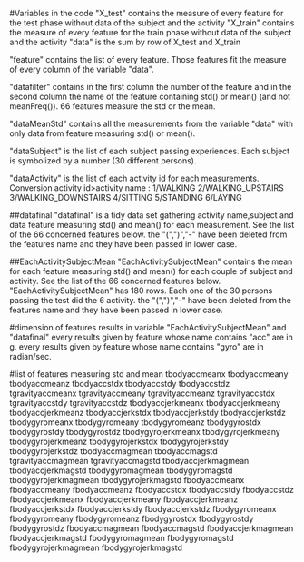 
#Variables in the code
"X_test" contains the measure of every feature for the test phase without data of the subject and the activity
"X_train" contains the measure of every feature for the train phase without data of the subject and the activity
"data" is the sum by row of X_test and X_train

"feature" contains the list of every feature. Those features fit the measure of every column of the variable "data".

"datafilter" contains in the first column the number of the feature and in the second column the name of the feature containing std() or mean() (and not meanFreq()). 66 features measure the std or the mean.

"dataMeanStd" contains all the measurements from the variable "data" with only data from feature measuring std() or mean().

"dataSubject" is the list of each subject passing experiences. Each subject is symbolized by a number (30 different persons).

"dataActivity" is the list of each activity id for each measurements.
Conversion activity id>activity name :
1/WALKING
2/WALKING_UPSTAIRS
3/WALKING_DOWNSTAIRS
4/SITTING
5/STANDING
6/LAYING

##datafinal
"datafinal" is a tidy data set gathering activity name,subject and data feature measuring std() and mean() for each measurement. See the list of the 66 concerned features below.
the "(",")","-" have been deleted from the features name and they have been passed in lower case.

##EachActivitySubjectMean
"EachActivitySubjectMean" contains the mean for each feature measuring std() and mean() for each couple of subject and activity. See the list of the 66 concerned features below.
"EachActivitySubjectMean" has 180 rows. Each one of the 30 persons passing the test did the 6 activity.
the "(",")","-" have been deleted from the features name and they have been passed in lower case.

#dimension of features results in variable "EachActivitySubjectMean" and "datafinal"
every results given by feature whose name contains "acc" are in g.
every results given by feature whose name contains "gyro" are in radian/sec.

#list of features measuring std and mean
tbodyaccmeanx
tbodyaccmeany
tbodyaccmeanz
tbodyaccstdx
tbodyaccstdy
tbodyaccstdz
tgravityaccmeanx
tgravityaccmeany
tgravityaccmeanz
tgravityaccstdx
tgravityaccstdy
tgravityaccstdz
tbodyaccjerkmeanx
tbodyaccjerkmeany
tbodyaccjerkmeanz
tbodyaccjerkstdx
tbodyaccjerkstdy
tbodyaccjerkstdz
tbodygyromeanx
tbodygyromeany
tbodygyromeanz
tbodygyrostdx
tbodygyrostdy
tbodygyrostdz
tbodygyrojerkmeanx
tbodygyrojerkmeany
tbodygyrojerkmeanz
tbodygyrojerkstdx
tbodygyrojerkstdy
tbodygyrojerkstdz
tbodyaccmagmean
tbodyaccmagstd
tgravityaccmagmean
tgravityaccmagstd
tbodyaccjerkmagmean
tbodyaccjerkmagstd
tbodygyromagmean
tbodygyromagstd
tbodygyrojerkmagmean
tbodygyrojerkmagstd
fbodyaccmeanx
fbodyaccmeany
fbodyaccmeanz
fbodyaccstdx
fbodyaccstdy
fbodyaccstdz
fbodyaccjerkmeanx
fbodyaccjerkmeany
fbodyaccjerkmeanz
fbodyaccjerkstdx
fbodyaccjerkstdy
fbodyaccjerkstdz
fbodygyromeanx
fbodygyromeany
fbodygyromeanz
fbodygyrostdx
fbodygyrostdy
fbodygyrostdz
fbodyaccmagmean
fbodyaccmagstd
fbodyaccjerkmagmean
fbodyaccjerkmagstd
fbodygyromagmean
fbodygyromagstd
fbodygyrojerkmagmean
fbodygyrojerkmagstd

